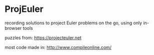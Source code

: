 ProjEuler
=========

recording solutions to project Euler problems on the go, using only in-browser tools

puzzles from:
https://projecteuler.net

most code made in:
http://www.compileonline.com/
